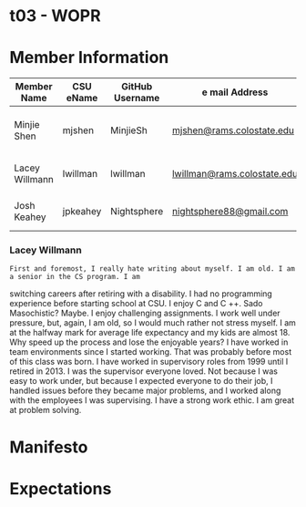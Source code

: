 # t03 - WOPR

# Member Information
Member Name | CSU eName | GitHub Username | e mail Address | Nickname
----------- | --------- | --------------- | -------------- | --------
Minjie Shen | mjshen | MinjieSh | mjshen@rams.colostate.edu | Minjie /min'dʒiː/ or /min'dʒæ/
Lacey Willmann | lwillman | lwillman | lwillman@rams.colostate.edu | Negative, Ghost Rider
Josh Keahey | jpkeahey | Nightsphere | nightsphere88@gmail.com | Nada, Nothing, Zip

### Lacey Willmann
    First and foremost, I really hate writing about myself. I am old. I am a senior in the CS program. I am
switching careers after retiring with a disability. I had no programming experience before starting school at CSU. I enjoy C and C ++.
Sado Masochistic? Maybe. I enjoy challenging assignments. I work well under pressure, but, again, I am old, so I would much rather
not stress myself. I am at the halfway mark for average life expectancy and my kids are almost 18. Why speed up the process and lose
the enjoyable years? I have worked in team environments since I started working. That was probably before most of this class was born.
I have worked in supervisory roles from 1999 until I retired in 2013. I was the supervisor everyone loved. Not because I was easy to 
work under, but because I expected everyone to do their job, I handled issues before they became major problems, and I worked
along with the employees I was supervising. I have a strong work ethic. I am great at problem solving. 


# Manifesto

# Expectations

